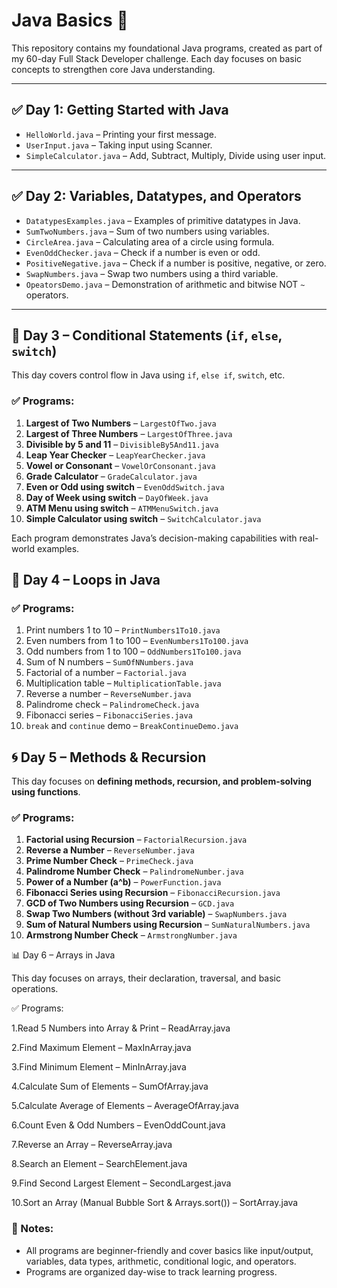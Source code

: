 # Java Basics 🚀

This repository contains my foundational Java programs, created as part of my 60-day Full Stack Developer challenge. Each day focuses on basic concepts to strengthen core Java understanding.

---

## ✅ Day 1: Getting Started with Java
- `HelloWorld.java` – Printing your first message.
- `UserInput.java` – Taking input using Scanner.
- `SimpleCalculator.java` – Add, Subtract, Multiply, Divide using user input.

---

## ✅ Day 2: Variables, Datatypes, and Operators
- `DatatypesExamples.java` – Examples of primitive datatypes in Java.
- `SumTwoNumbers.java` – Sum of two numbers using variables.
- `CircleArea.java` – Calculating area of a circle using formula.
- `EvenOddChecker.java` – Check if a number is even or odd.
- `PositiveNegative.java` – Check if a number is positive, negative, or zero.
- `SwapNumbers.java` – Swap two numbers using a third variable.
- `OpeatorsDemo.java` – Demonstration of arithmetic and bitwise NOT `~` operators.

---
## 🚀 Day 3 – Conditional Statements (`if`, `else`, `switch`)

This day covers control flow in Java using `if`, `else if`, `switch`, etc.

### ✅ Programs:
1. **Largest of Two Numbers** – `LargestOfTwo.java`
2. **Largest of Three Numbers** – `LargestOfThree.java`
3. **Divisible by 5 and 11** – `DivisibleBy5And11.java`
4. **Leap Year Checker** – `LeapYearChecker.java`
5. **Vowel or Consonant** – `VowelOrConsonant.java`
6. **Grade Calculator** – `GradeCalculator.java`
7. **Even or Odd using switch** – `EvenOddSwitch.java`
8. **Day of Week using switch** – `DayOfWeek.java`
9. **ATM Menu using switch** – `ATMMenuSwitch.java`
10. **Simple Calculator using switch** – `SwitchCalculator.java`

Each program demonstrates Java’s decision-making capabilities with real-world examples.

## 🔁 Day 4 – Loops in Java

### ✅ Programs:
1. Print numbers 1 to 10 – `PrintNumbers1To10.java`
2. Even numbers from 1 to 100 – `EvenNumbers1To100.java`
3. Odd numbers from 1 to 100 – `OddNumbers1To100.java`
4. Sum of N numbers – `SumOfNNumbers.java`
5. Factorial of a number – `Factorial.java`
6. Multiplication table – `MultiplicationTable.java`
7. Reverse a number – `ReverseNumber.java`
8. Palindrome check – `PalindromeCheck.java`
9. Fibonacci series – `FibonacciSeries.java`
10. `break` and `continue` demo – `BreakContinueDemo.java`

## 🌀 Day 5 – Methods & Recursion

This day focuses on **defining methods, recursion, and problem-solving using functions**.

### ✅ Programs:
1. **Factorial using Recursion** – `FactorialRecursion.java`
2. **Reverse a Number** – `ReverseNumber.java`
3. **Prime Number Check** – `PrimeCheck.java`
4. **Palindrome Number Check** – `PalindromeNumber.java`
5. **Power of a Number (a^b)** – `PowerFunction.java`
6. **Fibonacci Series using Recursion** – `FibonacciRecursion.java`
7. **GCD of Two Numbers using Recursion** – `GCD.java`
8. **Swap Two Numbers (without 3rd variable)** – `SwapNumbers.java`
9. **Sum of Natural Numbers using Recursion** – `SumNaturalNumbers.java`
10. **Armstrong Number Check** – `ArmstrongNumber.java`

📊 Day 6 – Arrays in Java

This day focuses on arrays, their declaration, traversal, and basic operations.

✅ Programs:

1.Read 5 Numbers into Array & Print – ReadArray.java

2.Find Maximum Element – MaxInArray.java

3.Find Minimum Element – MinInArray.java

4.Calculate Sum of Elements – SumOfArray.java

5.Calculate Average of Elements – AverageOfArray.java

6.Count Even & Odd Numbers – EvenOddCount.java

7.Reverse an Array – ReverseArray.java

8.Search an Element – SearchElement.java

9.Find Second Largest Element – SecondLargest.java

10.Sort an Array (Manual Bubble Sort & Arrays.sort()) – SortArray.java


### 📘 Notes:
- All programs are beginner-friendly and cover basics like input/output, variables, data types, arithmetic, conditional logic, and operators.
- Programs are organized day-wise to track learning progress.
